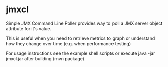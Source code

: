 jmxcl
=====

Simple JMX Command Line Poller provides way to poll a JMX server object attribute for it's value.

This is useful when you need to retrieve metrics to graph or understand how they change over time (e.g. when performance testing)

For usage instructions see the example shell scripts or execute java -jar jmxcl.jar after building (mvn package)
